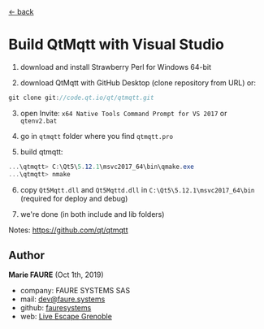 ﻿[<- back](README.md)

# Build QtMqtt with Visual Studio

1) download and install Strawberry Perl for Windows 64-bit

2) download QtMqtt with GitHub Desktop (clone repository from URL) or:
```csharp
git clone git://code.qt.io/qt/qtmqtt.git
```

3) open Invite: `x64 Native Tools Command Prompt for VS 2017` or `qtenv2.bat`

4) go in `qtmqtt` folder where you find `qtmqtt.pro`

5) build qtmqtt:
```csharp
...\qtmqtt> C:\Qt5\5.12.1\msvc2017_64\bin\qmake.exe
...\qtmqtt> nmake
```

6) copy `Qt5Mqtt.dll` and `Qt5Mqttd.dll` in `C:\Qt5\5.12.1\msvc2017_64\bin` (required for deploy and debug)

7) we're done (in both include and lib folders)

Notes: https://github.com/qt/qtmqtt


## Author

**Marie FAURE** (Oct 1th, 2019)
* company: FAURE SYSTEMS SAS
* mail: <a href="mailto:dev@faure.systems" target="_blank">dev@faure.systems</a>
* github: <a href="https://github.com/fauresystems?tab=repositories" target="_blank">fauresystems</a>
* web: <a href="https://www.live-escape.net/" target="_blank">Live Escape Grenoble</a>